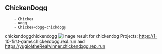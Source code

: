 ## ChickenDogg

        - Chicken
        - Dogg
        - Chicken+dogg=chickdogg
chickendoggchickendogg
<img src="https://i.pinimg.com/originals/78/12/00/781200a2ae47036d9f921e2648f2635c.jpg" alt="Image result for chickendog"/>
Projects: https://1-10-first-game.chickendogg.repl.run and
https://yugiohtheRealwinner.chickendogg.repl.run
